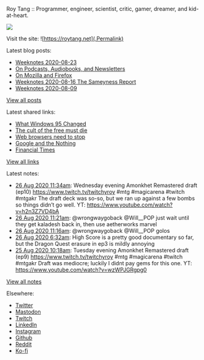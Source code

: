 Roy Tang :: Programmer, engineer, scientist, critic, gamer, dreamer, and kid-at-heart.

![](https://roytang.net/img/profile.jpg)

Visit the site: ![https://roytang.net](.Permalink)

Latest blog posts:
    

- [Weeknotes 2020-08-23](https://roytang.net/2020/08/weeknotes-2020-08-23/)
- [On Podcasts, Audiobooks, and Newsletters](https://roytang.net/2020/08/on-podcasts-audiobooks-and-newsletters/)
- [On Mozilla and Firefox](https://roytang.net/2020/08/on-mozilla-and-firefox/)
- [Weeknotes 2020-08-16 The Sameyness Report](https://roytang.net/2020/08/weeknotes-2020-08-16-the-sameyness-report/)
- [Weeknotes 2020-08-09](https://roytang.net/2020/08/weeknotes-08-09/)

[View all posts](https://roytang.net/blog)

Latest shared links:
    

- [What Windows 95 Changed](https://roytang.net/2020/08/what-windows-95-changed/)
- [The cult of the free must die](https://roytang.net/2020/08/the-cult-of-the-free-must-die/)
- [Web browsers need to stop](https://roytang.net/2020/08/web-browsers-need-to-stop/)
- [Google and the Nothing](https://roytang.net/2020/08/google-and-the-nothing/)
- [Financial Times](https://roytang.net/2020/08/financial-times/)

[View all links](https://roytang.net/links)

Latest notes:
    

- [26 Aug 2020 11:34am](https://roytang.net/2020/08/1298584635434307584/): Wednesday evening Amonkhet Remastered draft (ep10) https://www.twitch.tv/twitchyroy #mtg #magicarena #twitch #mtgakr
The draft deck was so-so, but we ran up against a few bombs so things didn&rsquo;t go well. YT: https://www.youtube.com/watch?v=h2n3Z7VD4bA
- [26 Aug 2020 11:21am](https://roytang.net/2020/08/1298581386396176388/): @wrongwaygoback @Will__POP just wait until they get kaladesh back in, then use aetherworks marvel
- [26 Aug 2020 11:16am](https://roytang.net/2020/08/1298579987646177282/): @wrongwaygoback @Will__POP golos
- [26 Aug 2020 6:32am](https://roytang.net/2020/08/1298508638395355136/): High Score is a pretty good documentary so far, but the Dragon Quest erasure in ep3 is mildly annoying
- [25 Aug 2020 10:18am](https://roytang.net/2020/08/1298203113195700225/): Tuesday evening Amonkhet Remastered draft (ep9) https://www.twitch.tv/twitchyroy #mtg #magicarena #twitch #mtgakr
Draft was mediocre; luckily I didnt pay gems for this one. YT: https://www.youtube.com/watch?v=wzWPJGRgpg0

[View all notes](https://roytang.net/notes)

Elsewhere:

- [Twitter](https://twitter.com/roytang)
- [Mastodon](https://mastodon.technology/@roytang)
- [Twitch](https://twitch.tv/twitchyroy)
- [LinkedIn](https://www.linkedin.com/in/roytang)
- [Instagram](https://instagram.com/roytang0400)
- [Github](https://github.com/roytang)
- [Reddit](https://reddit.com/u/hungryroy)
- [Ko-fi](https://ko-fi.com/roytang)